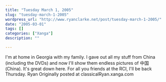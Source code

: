 ```yaml
---
title: "Tuesday March 1, 2005"
slug: "tuesday-march-1-2005"
wordpress_url: "http://www.ryanclarke.net/post/tuesday-march-1-2005/"
date: "2005-03-01"
tags: []
categories: ["Xanga"]
description: ""

---
```


I'm at home in Georgia with my family. I gave out all my stuff from China (including the DVDs) and now I'll show them endless pictures of 中国 (China). It's great down here.
 For all you friends at the RCI, I'll be back Thursday.
 Ryan
Originally posted at classicalRyan.xanga.com
